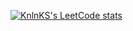 [![KnlnKS's LeetCode stats](https://leetcode-stats-six.vercel.app/api?username=OnniKorpella&theme=dark)](https://github.com/OnniKorpella/leetcode-stats)
<!-- 
[![Anurag's GitHub stats](https://github-readme-stats.vercel.app/api?username=OnniKorpella)](https://github.com/OnniKorpella/github-readme-stats)

[![GitHub Streak](https://github-readme-streak-stats.herokuapp.com/?user=OnniKorpella)](https://git.io/streak-stats)

[![Top Langs](https://github-readme-stats.vercel.app/api/top-langs/?username=OnniKorpella)](https://github.com/OnniKorpella/github-readme-stats) -->

